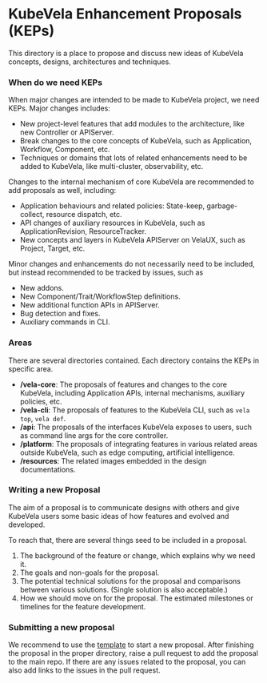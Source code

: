 # KubeVela Enhancement Proposals (KEPs)

This directory is a place to propose and discuss new ideas of KubeVela concepts, designs, architectures and techniques.

### When do we need KEPs

When major changes are intended to be made to KubeVela project, we need KEPs. Major changes includes:
- New project-level features that add modules to the architecture, like new Controller or APIServer.
- Break changes to the core concepts of KubeVela, such as Application, Workflow, Component, etc.
- Techniques or domains that lots of related enhancements need to be added to KubeVela, like multi-cluster, observability, etc.

Changes to the internal mechanism of core KubeVela are recommended to add proposals as well, including:
- Application behaviours and related policies: State-keep, garbage-collect, resource dispatch, etc.
- API changes of auxiliary resources in KubeVela, such as ApplicationRevision, ResourceTracker.
- New concepts and layers in KubeVela APIServer on VelaUX, such as Project, Target, etc.

Minor changes and enhancements do not necessarily need to be included, but instead recommended to be tracked by issues, such as 
- New addons.
- New Component/Trait/WorkflowStep definitions.
- New additional function APIs in APIServer.
- Bug detection and fixes.
- Auxiliary commands in CLI.

### Areas

There are several directories contained. Each directory contains the KEPs in specific area.

- **/vela-core**: The proposals of features and changes to the core KubeVela, including Application APIs, internal mechanisms, auxiliary policies, etc.
- **/vela-cli**: The proposals of features to the KubeVela CLI, such as `vela top`, `vela def`.
- **/api**: The proposals of the interfaces KubeVela exposes to users, such as command line args for the core controller.
- **/platform**: The proposals of integrating features in various related areas outside KubeVela, such as edge computing, artificial intelligence.
- **/resources**: The related images embedded in the design documentations.

### Writing a new Proposal

The aim of a proposal is to communicate designs with others and give KubeVela users some basic ideas of how features and evolved and developed.

To reach that, there are several things seed to be included in a proposal.
1. The background of the feature or change, which explains why we need it.
2. The goals and non-goals for the proposal.
3. The potential technical solutions for the proposal and comparisons between various solutions. (Single solution is also acceptable.)
4. How we should move on for the proposal. The estimated milestones or timelines for the feature development.

### Submitting a new proposal

We recommend to use the [template](./TEMPLATE.md) to start a new proposal.
After finishing the proposal in the proper directory, raise a pull request to add the proposal to the main repo.
If there are any issues related to the proposal, you can also add links to the issues in the pull request.